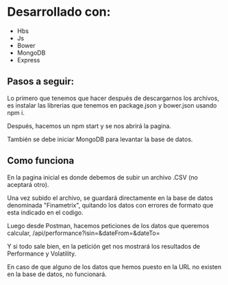 # Desarrollado con:

- Hbs
- Js
- Bower
- MongoDB
- Express

## Pasos a seguir:

Lo primero que tenemos que hacer después de descargarnos los archivos, es instalar las librerias que tenemos en package.json y bower.json usando npm i.

Después, hacemos un npm start y se nos abrirá la pagina.

También se debe iniciar MongoDB para levantar la base de datos.


## Como funciona

En la pagina inicial es donde debemos de subir un archivo .CSV (no aceptará otro).

Una vez subido el archivo, se guardará directamente en la base de datos denominada "Finametrix", quitando los datos con errores de formato que esta indicado en el codigo.

Luego desde Postman, hacemos peticiones de los datos que queremos calcular,  /api/performance?isin=&dateFrom=&dateTo=

Y si todo sale bien, en la petición get nos mostrará los resultados de Performance y Volatility.

En caso de que alguno de los datos que hemos puesto en la URL no existen en la base de datos, no funcionará.